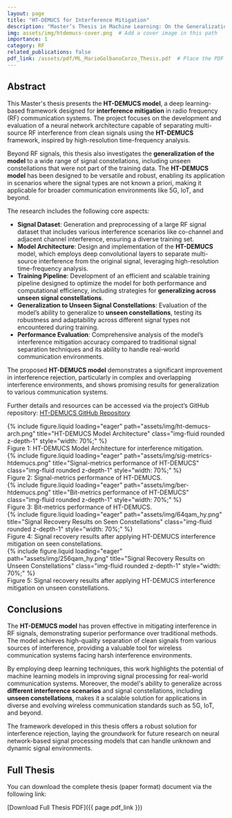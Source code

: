 ```yaml
---
layout: page
title: "HT-DEMUCS for Interference Mitigation"
description: "Master’s Thesis in Machine Learning: On the Generalization of Deep Neural Network-Based Interference Rejection to Unseen Signal Constellations"
img: assets/img/htdemucs-cover.png  # Add a cover image in this path
importance: 1
category: RF
related_publications: false
pdf_link: /assets/pdf/ML_MarioGolbanoCorzo_Thesis.pdf  # Place the PDF in the assets/pdf folder
---
```


## Abstract

This Master's thesis presents the **HT-DEMUCS model**, a deep learning-based framework designed for **interference mitigation** in radio frequency (RF) communication systems. The project focuses on the development and evaluation of a neural network architecture capable of separating multi-source RF interference from clean signals using the **HT-DEMUCS** framework, inspired by high-resolution time-frequency analysis. 

Beyond RF signals, this thesis also investigates the **generalization of the model** to a wide range of signal constellations, including unseen constellations that were not part of the training data. The **HT-DEMUCS model** has been designed to be versatile and robust, enabling its application in scenarios where the signal types are not known a priori, making it applicable for broader communication environments like 5G, IoT, and beyond.

The research includes the following core aspects:

- **Signal Dataset**: Generation and preprocessing of a large RF signal dataset that includes various interference scenarios like co-channel and adjacent channel interference, ensuring a diverse training set.
- **Model Architecture**: Design and implementation of the **HT-DEMUCS** model, which employs deep convolutional layers to separate multi-source interference from the original signal, leveraging high-resolution time-frequency analysis.
- **Training Pipeline**: Development of an efficient and scalable training pipeline designed to optimize the model for both performance and computational efficiency, including strategies for **generalizing across unseen signal constellations**.
- **Generalization to Unseen Signal Constellations**: Evaluation of the model’s ability to generalize to **unseen constellations**, testing its robustness and adaptability across different signal types not encountered during training.
- **Performance Evaluation**: Comprehensive analysis of the model’s interference mitigation accuracy compared to traditional signal separation techniques and its ability to handle real-world communication environments.

The proposed **HT-DEMUCS model** demonstrates a significant improvement in interference rejection, particularly in complex and overlapping interference environments, and shows promising results for generalization to various communication systems.

Further details and resources can be accessed via the project’s GitHub repository:
[HT-DEMUCS GitHub Repository](https://github.com/mariogolbano/HTDEMUCS-for-interference-mitigation)

<div class="row align-items-center">
    {% include figure.liquid loading="eager" path="assets/img/ht-demucs-arch.png" title="HT-DEMUCS Model Architecture" class="img-fluid rounded z-depth-1" style="width: 70%;" %}
    <div class="caption">Figure 1: HT-DEMUCS Model Architecture for interference mitigation.</div>
</div>

<div class="row align-items-center">
    <div class="col-6 text-center mb-3">
        {% include figure.liquid loading="eager" path="assets/img/sig-metrics-htdemucs.png" title="Signal-metrics performance of HT-DEMUCS" class="img-fluid rounded z-depth-1" style="width: 70%;" %}
        <div class="caption">Figure 2: Signal-metrics performance of HT-DEMUCS.</div>
    </div>
    <div class="col-6 text-center mb-3">
        {% include figure.liquid loading="eager" path="assets/img/ber-htdemucs.png" title="Bit-metrics performance of HT-DEMUCS" class="img-fluid rounded z-depth-1" style="width: 70%;" %}
        <div class="caption">Figure 3: Bit-metrics performance of HT-DEMUCS.</div>
    </div>
</div>

<div class="row align-items-center">
    <div class="col-6 text-center mb-3">
        {% include figure.liquid loading="eager" path="assets/img/64qam_hy.png" title="Signal Recovery Results on Seen Constellations" class="img-fluid rounded z-depth-1" style="width: 70%;" %}
        <div class="caption">Figure 4: Signal recovery results after applying HT-DEMUCS interference mitigation on seen constellations.</div>
    </div>
    <div class="col-6 text-center mb-3">
        {% include figure.liquid loading="eager" path="assets/img/256qam_hy.png" title="Signal Recovery Results on Unseen Constellations" class="img-fluid rounded z-depth-1" style="width: 70%;" %}
        <div class="caption">Figure 5: Signal recovery results after applying HT-DEMUCS interference mitigation on unseen constellations.</div>
    </div>
</div>

## Conclusions

The **HT-DEMUCS model** has proven effective in mitigating interference in RF signals, demonstrating superior performance over traditional methods. The model achieves high-quality separation of clean signals from various sources of interference, providing a valuable tool for wireless communication systems facing harsh interference environments.

By employing deep learning techniques, this work highlights the potential of machine learning models in improving signal processing for real-world communication systems. Moreover, the model's ability to generalize across **different interference scenarios** and signal constellations, including **unseen constellations**, makes it a scalable solution for applications in diverse and evolving wireless communication standards such as 5G, IoT, and beyond.

The framework developed in this thesis offers a robust solution for interference rejection, laying the groundwork for future research on neural network-based signal processing models that can handle unknown and dynamic signal environments.

## Full Thesis

You can download the complete thesis (paper format) document via the following link:

[Download Full Thesis PDF]({{ page.pdf_link }})
